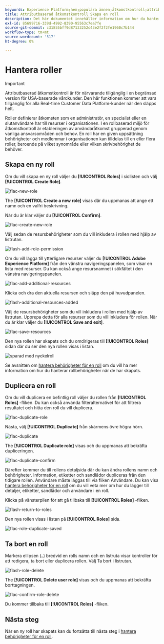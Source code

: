 ```yaml
---
keywords: Experience Platform;hem;populära ämnen;åtkomstkontroll;attributbaserad åtkomstkontroll;ABAC
title: Attributbaserad åtkomstkontroll Skapa en roll
description: Det här dokumentet innehåller information om hur du hanterar roller via gränssnittet Behörigheter i Adobe Experience Cloud
exl-id: 85699716-339d-4992-8390-95563c7ea7fe
source-git-commit: c31855bff9d87133252c43e2f2f2fe1960c7b144
workflow-type: tm+mt
source-wordcount: '517'
ht-degree: 0%

---
```


# Hantera roller

>[!IMPORTANT]
>
>Attributbaserad åtkomstkontroll är för närvarande tillgänglig i en begränsad version för USA-baserade vårdkunder. Den här funktionen kommer att vara tillgänglig för alla Real-time Customer Data Platform-kunder när den släpps helt.

Roller definierar åtkomsten som en administratör, en specialist eller en slutanvändare har till resurser i organisationen. I en rollbaserad miljö för åtkomstkontroll är etableringen av användaråtkomst grupperad genom vanliga ansvarsområden och behov. En roll har en given uppsättning behörigheter och medlemmar i organisationen kan tilldelas till en eller flera roller, beroende på vilket synområde eller vilken skrivbehörighet de behöver.

## Skapa en ny roll

Om du vill skapa en ny roll väljer du **[!UICONTROL Roles]** i sidlisten och välj **[!UICONTROL Create Role]**.

![flac-new-role](../../images/flac-ui/flac-new-role.png)

The **[!UICONTROL Create a new role]** visas där du uppmanas att ange ett namn och en valfri beskrivning.

När du är klar väljer du **[!UICONTROL Confirm]**.

![flac-create-new-role](../../images/flac-ui/flac-create-new-role.png)

Välj sedan de resursbehörigheter som du vill inkludera i rollen med hjälp av listrutan.

![flash-add-role-permission](../../images/flac-ui/flac-add-role-permission.png)

Om du vill lägga till ytterligare resurser väljer du **[!UICONTROL Adobe Experience Platform]** från den vänstra navigeringspanelen, som visar en lista med resurser. Du kan också ange resursnamnet i sökfältet i den vänstra navigeringspanelen.

![flac-add-additional-resources](../../images/flac-ui/flac-add-additional-resources.png)

Klicka och dra den aktuella resursen och släpp den på huvudpanelen.

![flash-additional-resources-added](../../images/flac-ui/flac-additional-resources-added.png)

Välj de resursbehörigheter som du vill inkludera i rollen med hjälp av listrutan. Upprepa detta för alla resurser som du vill inkludera för rollen. När du är klar väljer du **[!UICONTROL Save and exit]**.

![flac-save-resources](../../images/flac-ui/flac-save-resources.png)

Den nya rollen har skapats och du omdirigeras till **[!UICONTROL Roles]** sidan där du ser den nya rollen visas i listan.

![sparad med nyckelroll](../../images/flac-ui/flac-role-saved.png)

Se avsnitten om [hantera behörigheter för en roll](#manage-permissions-for-a-role) om du vill ha mer information om hur du hanterar rollbehörigheter när de har skapats.

## Duplicera en roll

Om du vill duplicera en befintlig roll väljer du rollen från **[!UICONTROL Roles]** -fliken. Du kan också använda filteralternativet för att filtrera resultatet och hitta den roll du vill duplicera.

![flac-duplicate-role](../../images/flac-ui/flac-duplicate-role.png)

Nästa, välj **[!UICONTROL Duplicate]** från skärmens övre högra hörn.

![flac-duplicate](../../images/flac-ui/flac-duplicate.png)

The **[!UICONTROL Duplicate role]** visas och du uppmanas att bekräfta dupliceringen.

![flac-duplicate-confirm](../../images/flac-ui/flac-duplicate-confirm.png)

Därefter kommer du till rollens detaljsida där du kan ändra rollens namn och behörigheter. Information, etiketter och sandlådor dupliceras från den tidigare rollen. Användare måste läggas till via fliken Användare. Du kan visa [hantera behörigheter för en roll](permissions.md) om du vill veta mer om hur du lägger till detaljer, etiketter, sandlådor och användare i en roll.

Klicka på vänsterpilen för att gå tillbaka till **[!UICONTROL Roles]** -fliken.

![flash-return-to-roles](../../images/flac-ui/flac-return-to-roles.png)

Den nya rollen visas i listan på **[!UICONTROL Roles]** sida.

![flac-role-duplicate-saved](../../images/flac-ui/flac-role-duplicate-saved.png)

## Ta bort en roll

Markera ellipsen (`…`) bredvid en rolls namn och en listruta visar kontroller för att redigera, ta bort eller duplicera rollen. Välj Ta bort i listrutan.

![flash-role-delete](../../images/flac-ui/flac-role-delete.png)

The **[!UICONTROL Delete user role]** visas och du uppmanas att bekräfta borttagningen.

![flac-confirm-role-delete](../../images/flac-ui/flac-confirm-role-delete.png)

Du kommer tillbaka till **[!UICONTROL Roles]** -fliken.

## Nästa steg

När en ny roll har skapats kan du fortsätta till nästa steg i [hantera behörigheter för en roll](permissions.md).

